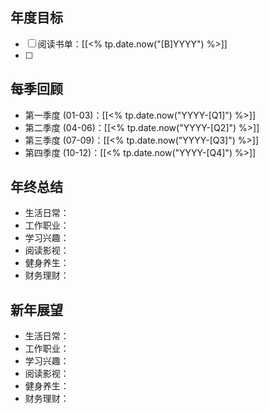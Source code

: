## 年度目标

- [ ] 阅读书单：[[<% tp.date.now("[B]YYYY") %>]]
- [ ] 

## 每季回顾

- 第一季度 (01-03)：[[<% tp.date.now("YYYY-[Q1]") %>]]
- 第二季度 (04-06)：[[<% tp.date.now("YYYY-[Q2]") %>]]
- 第三季度 (07-09)：[[<% tp.date.now("YYYY-[Q3]") %>]]
- 第四季度 (10-12)：[[<% tp.date.now("YYYY-[Q4]") %>]]

## 年终总结

- 生活日常：
- 工作职业：
- 学习兴趣：
- 阅读影视：
- 健身养生：
- 财务理财：

## 新年展望

- 生活日常：
- 工作职业：
- 学习兴趣：
- 阅读影视：
- 健身养生：
- 财务理财：
